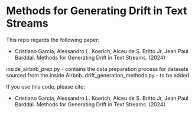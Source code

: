 # Methods for Generating Drift in Text Streams

This repo regards the following paper:
* Cristiano Garcia, Alessandro L. Koerich, Alceu de S. Britto Jr, Jean Paul Barddal. Methods for Generating Drift in Text Streams. (2024)

inside_airbnb_prep.py - contains the data preparation process for datasets sourced from the Inside Airbnb.
drift_generation_methods.py - to be added


If you use this code, please cite:
* Cristiano Garcia, Alessandro L. Koerich, Alceu de S. Britto Jr, Jean Paul Barddal. Methods for Generating Drift in Text Streams. (2024)